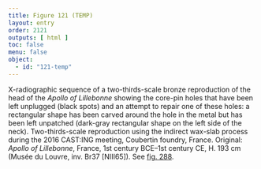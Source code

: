 ```yaml
---
title: Figure 121 (TEMP)
layout: entry
order: 2121
outputs: [ html ]
toc: false
menu: false
object:
  - id: "121-temp"
---
```


X-radiographic sequence of a two-thirds-scale bronze reproduction of the head of the *Apollo of Lillebonne* showing the core-pin holes that have been left unplugged (black spots) and an attempt to repair one of these holes: a rectangular shape has been carved around the hole in the metal but has been left unpatched (dark-gray rectangular shape on the left side of the neck). Two-thirds-scale reproduction using the indirect wax-slab process during the 2016 CAST:ING meeting, Coubertin foundry, France. Original: *Apollo of Lillebonne*, France, 1st century BCE–1st century CE, H. 193 cm (Musée du Louvre, inv. Br37 [NIII65]). See [fig. 288](/visual-atlas/288/).
